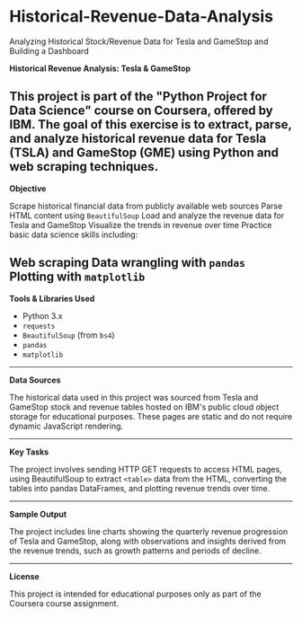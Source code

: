 # Historical-Revenue-Data-Analysis
 Analyzing Historical Stock/Revenue Data for Tesla and GameStop and Building a Dashboard

**Historical Revenue Analysis: Tesla & GameStop**

This project is part of the "Python Project for Data Science" course on Coursera, offered by IBM. The goal of this exercise is to extract, parse, and analyze historical revenue data for Tesla (TSLA) and GameStop (GME) using Python and web scraping techniques.
------------------------------------------------------------------
**Objective**

Scrape historical financial data from publicly available web sources
Parse HTML content using `BeautifulSoup`
Load and analyze the revenue data for Tesla and GameStop
Visualize the trends in revenue over time
Practice basic data science skills including:

 **Web scraping**
 Data wrangling with `pandas`
 Plotting with `matplotlib`
-----------------------------------------------------
**Tools & Libraries Used**

* Python 3.x
* `requests`
* `BeautifulSoup` (from `bs4`)
* `pandas`
* `matplotlib`
---------------------------------------------------

**Data Sources**

The historical data used in this project was sourced from Tesla and GameStop stock and revenue tables hosted on IBM's public cloud object storage for educational purposes. These pages are static and do not require dynamic JavaScript rendering.

------------------------------------------------
**Key Tasks**

The project involves sending HTTP GET requests to access HTML pages, using BeautifulSoup to extract `<table>` data from the HTML, converting the tables into pandas DataFrames, and plotting revenue trends over time.

------------------------------------------------
**Sample Output**

The project includes line charts showing the quarterly revenue progression of Tesla and GameStop, along with observations and insights derived from the revenue trends, such as growth patterns and periods of decline.

------------------------------------------------
**License**

This project is intended for educational purposes only as part of the Coursera course assignment.

